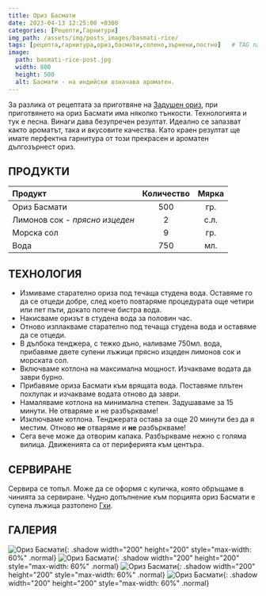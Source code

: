 ```yaml
---
title: Ориз Басмати
date: 2023-04-13 12:25:00 +0300
categories: [Рецепти,Гарнитури]
img_path: /assets/img/posts_images/basmati-rice/
tags: [рецепта,гарнитура,ориз,басмати,солено,зърнени,постно]   # TAG names should always be lowercase
image:
  path: basmati-rice-post.jpg
  width: 800
  height: 500
  alt: Басмати - на индийски означава ароматен.
---
```


За разлика от рецептата за приготвяне на [Задушен ориз](https://dedomaco.github.io/posts/Задушен-ориз/), при приготвянето на ориз Басмати има няколко тънкости. Технологията и тук е лесна. Винаги дава безупречен резултат. Идеално се запазват както ароматът, така и вкусовите качества. Като краен резултат ще имате перфектна гарнитура от този прекрасен и ароматен дългозърнест ориз.

## **ПРОДУКТИ**

| Продукт                        |Количество  |Мярка   |
|:-------------------------------|:----------:|:------:|
|Ориз Басмати                    |500         |гр.     |
|Лимонов сок - *прясно изцеден*  |2           |с.л.    |
|Морска сол                      |9           |гр.     |
|Вода                            |750         |мл.     |

## **ТЕХНОЛОГИЯ**

- Измиваме старателно ориза под течаща студена вода. Оставяме го да се отцеди добре, след което повтаряме процедурата още четири или пет пъти, докато потече бистра вода.
- Накисваме оризът в студена вода за половин час.
- Отново изплакваме старателно под течаща студена вода и оставяме да се отцеди.
- В дълбока тенджера, с тежко дъно, наливаме 750мл. вода, прибавяме двете супени лъжици прясно изцеден лимонов сок и морската сол.
- Включваме котлона на максимална мощност. Изчакваме водата да заври бурно.
- Прибавяме ориза Басмати към врящата вода. Поставяме плътен похлупак и изчакваме водата отново да заври.
- Намаляваме котлона на минимална степен. Задушаваме за 15 минути. Не отваряме и не разбъркваме!
- Изключваме котлона. Тенджерата остава за още 20 минути без да я местим. Отново **не** отваряме и **не** разбъркваме!
- Сега вече може да отворим капака. Разбъркваме нежно с голяма вилица. Движенията са от периферията към центъра.

## **СЕРВИРАНЕ**

Сервира се топъл. Може да се оформя с купичка, която обръщаме в чинията за сервиране. Чудно допълнение към порцията ориз Басмати е супена лъжица разтопено [Гхи](https://dedomaco.github.io/posts/Избистрено-масло-Гхи/).

## **ГАЛЕРИЯ**

![Ориз Басмати](basmati-rice-01.jpg){: .shadow width="200" height="200" style="max-width: 60%" .normal}
![Ориз Басмати](basmati-rice-02.jpg){: .shadow width="200" height="200" style="max-width: 60%" .normal}
![Ориз Басмати](basmati-rice-03.jpg){: .shadow width="200" height="200" style="max-width: 60%" .normal}
![Ориз Басмати](basmati-rice-04.jpg){: .shadow width="200" height="200" style="max-width: 60%" .normal}
